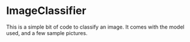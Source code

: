 # ImageClassifier
This is a simple bit of code to classify an image. It comes with the model used, and a few sample pictures.
